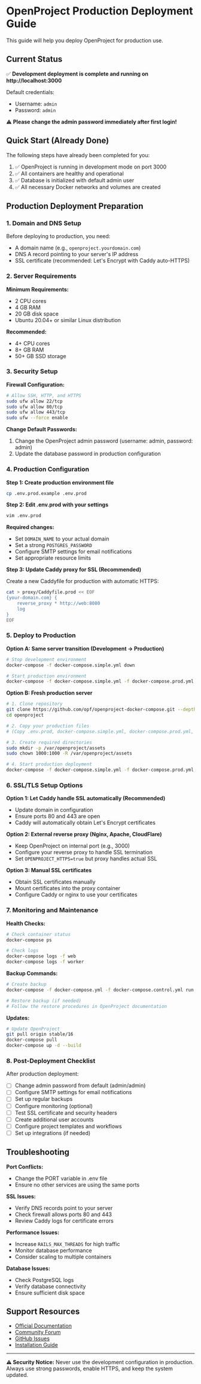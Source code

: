 # OpenProject Production Deployment Guide

This guide will help you deploy OpenProject for production use.

## Current Status

✅ **Development deployment is complete and running on http://localhost:3000**

Default credentials:
- Username: `admin`
- Password: `admin`

⚠️ **Please change the admin password immediately after first login!**

## Quick Start (Already Done)

The following steps have already been completed for you:

1. ✅ OpenProject is running in development mode on port 3000
2. ✅ All containers are healthy and operational
3. ✅ Database is initialized with default admin user
4. ✅ All necessary Docker networks and volumes are created

## Production Deployment Preparation

### 1. Domain and DNS Setup

Before deploying to production, you need:

- A domain name (e.g., `openproject.yourdomain.com`)
- DNS A record pointing to your server's IP address
- SSL certificate (recommended: Let's Encrypt with Caddy auto-HTTPS)

### 2. Server Requirements

**Minimum Requirements:**
- 2 CPU cores
- 4 GB RAM
- 20 GB disk space
- Ubuntu 20.04+ or similar Linux distribution

**Recommended:**
- 4+ CPU cores
- 8+ GB RAM
- 50+ GB SSD storage

### 3. Security Setup

**Firewall Configuration:**
```bash
# Allow SSH, HTTP, and HTTPS
sudo ufw allow 22/tcp
sudo ufw allow 80/tcp
sudo ufw allow 443/tcp
sudo ufw --force enable
```

**Change Default Passwords:**
1. Change the OpenProject admin password (username: admin, password: admin)
2. Update the database password in production configuration

### 4. Production Configuration

**Step 1: Create production environment file**
```bash
cp .env.prod.example .env.prod
```

**Step 2: Edit .env.prod with your settings**
```bash
vim .env.prod
```

**Required changes:**
- Set `DOMAIN_NAME` to your actual domain
- Set a strong `POSTGRES_PASSWORD`
- Configure SMTP settings for email notifications
- Set appropriate resource limits

**Step 3: Update Caddy proxy for SSL (Recommended)**

Create a new Caddyfile for production with automatic HTTPS:

```bash
cat > proxy/Caddyfile.prod << EOF
{your-domain.com} {
    reverse_proxy * http://web:8080
    log
}
EOF
```

### 5. Deploy to Production

**Option A: Same server transition (Development → Production)**
```bash
# Stop development environment
docker-compose -f docker-compose.simple.yml down

# Start production environment
docker-compose -f docker-compose.simple.yml -f docker-compose.prod.yml --env-file .env.prod up -d
```

**Option B: Fresh production server**
```bash
# 1. Clone repository
git clone https://github.com/opf/openproject-docker-compose.git --depth=1 --branch=stable/16 openproject
cd openproject

# 2. Copy your production files
# (Copy .env.prod, docker-compose.simple.yml, docker-compose.prod.yml, etc.)

# 3. Create required directories
sudo mkdir -p /var/openproject/assets
sudo chown 1000:1000 -R /var/openproject/assets

# 4. Start production deployment
docker-compose -f docker-compose.simple.yml -f docker-compose.prod.yml --env-file .env.prod up -d
```

### 6. SSL/TLS Setup Options

**Option 1: Let Caddy handle SSL automatically (Recommended)**
- Update domain in configuration
- Ensure ports 80 and 443 are open
- Caddy will automatically obtain Let's Encrypt certificates

**Option 2: External reverse proxy (Nginx, Apache, CloudFlare)**
- Keep OpenProject on internal port (e.g., 3000)
- Configure your reverse proxy to handle SSL termination
- Set `OPENPROJECT_HTTPS=true` but proxy handles actual SSL

**Option 3: Manual SSL certificates**
- Obtain SSL certificates manually
- Mount certificates into the proxy container
- Configure Caddy or nginx to use your certificates

### 7. Monitoring and Maintenance

**Health Checks:**
```bash
# Check container status
docker-compose ps

# Check logs
docker-compose logs -f web
docker-compose logs -f worker
```

**Backup Commands:**
```bash
# Create backup
docker-compose -f docker-compose.yml -f docker-compose.control.yml run backup

# Restore backup (if needed)
# Follow the restore procedures in OpenProject documentation
```

**Updates:**
```bash
# Update OpenProject
git pull origin stable/16
docker-compose pull
docker-compose up -d --build
```

### 8. Post-Deployment Checklist

After production deployment:

- [ ] Change admin password from default (admin/admin)
- [ ] Configure SMTP settings for email notifications
- [ ] Set up regular backups
- [ ] Configure monitoring (optional)
- [ ] Test SSL certificate and security headers
- [ ] Create additional user accounts
- [ ] Configure project templates and workflows
- [ ] Set up integrations (if needed)

## Troubleshooting

**Port Conflicts:**
- Change the PORT variable in .env file
- Ensure no other services are using the same ports

**SSL Issues:**
- Verify DNS records point to your server
- Check firewall allows ports 80 and 443
- Review Caddy logs for certificate errors

**Performance Issues:**
- Increase `RAILS_MAX_THREADS` for high traffic
- Monitor database performance
- Consider scaling to multiple containers

**Database Issues:**
- Check PostgreSQL logs
- Verify database connectivity
- Ensure sufficient disk space

## Support Resources

- [Official Documentation](https://www.openproject.org/docs/)
- [Community Forum](https://community.openproject.org/)
- [GitHub Issues](https://github.com/opf/openproject/issues)
- [Installation Guide](https://www.openproject.org/docs/installation-and-operations/)

---

**⚠️ Security Notice:**
Never use the development configuration in production. Always use strong passwords, enable HTTPS, and keep the system updated.
